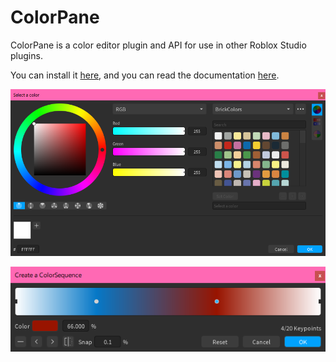 # ColorPane

ColorPane is a color editor plugin and API for use in other Roblox Studio plugins.

You can install it [here](https://roblox.com/library/6474565567/ColorPane), and you can read the documentation [here](https://blupo.github.io/ColorPane).

![The color editor](docs/images/all-editors.png)

![The ColorSequence editor](docs/images/colorsequence-editor.png)
